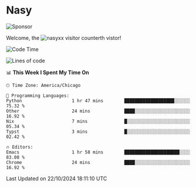 # Nasy

<!--
<p align="center">
<img height="200" src="https://github-readme-stats.vercel.app/api?username=nasyxx&count_private=true&show_icons=true&theme=dracula&include_all_commits=true"/>
<img height="200" src="https://github-readme-stats.vercel.app/api/top-langs/?username=nasyxx&theme=dracula&hide=html,jupyter+notebook&count_private=true&show_icons=true"/>
</p>

  
----------------
-->

![Sponsor](https://img.shields.io/static/v1.svg?label=Sponsor&message=%E2%9D%A4&logo=GitHub&style=flat&color=pink)
 
Welcome, the ![nasyxx visitor counter](https://count.getloli.com/get/@nasyxx?theme=rule34)th vistor!
 
<!--START_SECTION:waka-->
![Code Time](http://img.shields.io/badge/Code%20Time-4%2C699%20hrs%2016%20mins-blue)

![Lines of code](https://img.shields.io/badge/From%20Hello%20World%20I%27ve%20Written-6.3%20million%20lines%20of%20code-blue)

📊 **This Week I Spent My Time On** 

```text
🕑︎ Time Zone: America/Chicago

💬 Programming Languages: 
Python                   1 hr 47 mins        ███████████████████░░░░░░   75.32 % 
Other                    24 mins             ████░░░░░░░░░░░░░░░░░░░░░   16.92 % 
Nix                      7 mins              █░░░░░░░░░░░░░░░░░░░░░░░░   05.34 % 
Typst                    3 mins              █░░░░░░░░░░░░░░░░░░░░░░░░   02.42 % 

🔥 Editors: 
Emacs                    1 hr 58 mins        █████████████████████░░░░   83.08 % 
Chrome                   24 mins             ████░░░░░░░░░░░░░░░░░░░░░   16.92 % 
```


 Last Updated on 22/10/2024 18:11:10 UTC
<!--END_SECTION:waka-->

<!-- ![visitors](https://visitor-badge.laobi.icu/badge?page_id=nasyxx.nasyxx) -->
